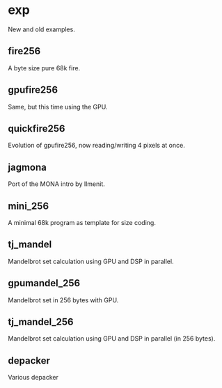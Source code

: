 # exp

New and old examples.

## fire256

A byte size pure 68k fire.

## gpufire256

Same, but this time using the GPU.

## quickfire256

Evolution of gpufire256, now reading/writing 4 pixels at once.

## jagmona

Port of the MONA intro by Ilmenit.

## mini_256

A minimal 68k program as template for size coding.

## tj_mandel

Mandelbrot set calculation using GPU and DSP in parallel.

## gpumandel_256

Mandelbrot set in 256 bytes with GPU.

## tj_mandel_256

Mandelbrot set calculation using GPU and DSP in parallel (in 256 bytes).

## depacker

Various depacker

